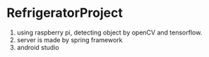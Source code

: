 # RefrigeratorProject

  1. using raspberry pi, detecting object by openCV and tensorflow.
  2. server is made by spring framework
  3. android studio
